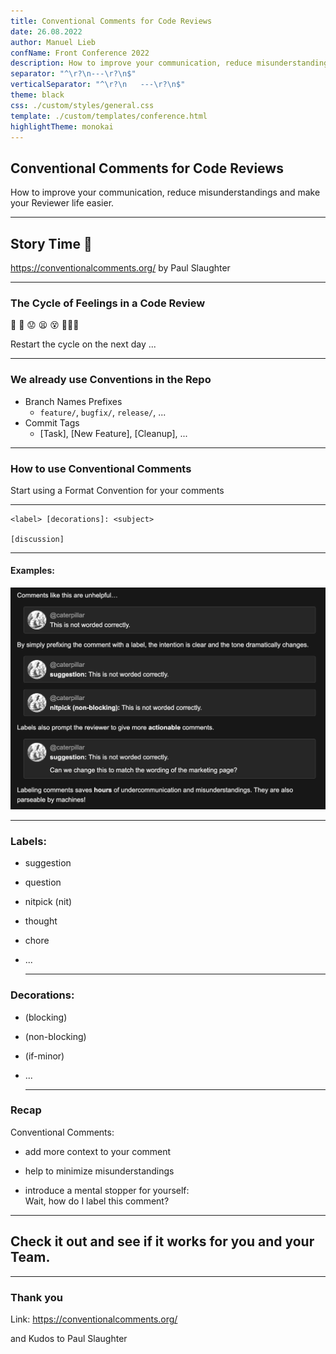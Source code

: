 ```yaml
---
title: Conventional Comments for Code Reviews
date: 26.08.2022
author: Manuel Lieb
confName: Front Conference 2022
description: How to improve your communication, reduce misunderstandings and make your Reviewer life easier.
separator: "^\r?\n---\r?\n$"
verticalSeparator: "^\r?\n   ---\r?\n$"
theme: black
css: ./custom/styles/general.css
template: ./custom/templates/conference.html
highlightTheme: monokai
---
```


## Conventional Comments for Code Reviews

How to improve your communication, reduce misunderstandings and make your Reviewer life easier.

---

## Story Time 🔮

https://conventionalcomments.org/ by Paul Slaughter
<!-- .element: class="fragment" -->

---

### The Cycle of Feelings in a Code Review

🙂 🤨 😟 😫 😵 🤦🏻‍♂️
<!-- .element: style="font-size: 7.5rem" -->

Restart the cycle on the next day ...
<!-- .element: class="fragment" -->

---

### We already use Conventions in the Repo

- Branch Names Prefixes
  - `feature/`, `bugfix/`, `release/`, ...
- Commit Tags
  - [Task], [New Feature], [Cleanup], ...

---

### How to use Conventional Comments

Start using a Format Convention for your comments

   ---

```
<label> [decorations]: <subject>

[discussion]
```
<!-- .element: style="font-size: 3rem;" -->

   ---

#### Examples:

![Examples for Conventional Comments](assets/20220826/examples.png)

   ---

### Labels:
- suggestion
- question
- nitpick (nit)
- thought
- chore
- ...

   ---

### Decorations:
- (blocking)
- (non-blocking)
- (if-minor)
- ...

   ---

### Recap

Conventional Comments: 
- add more context to your comment
<!-- .element: class="fragment" -->
- help to minimize misunderstandings
<!-- .element: class="fragment" -->
- introduce a mental stopper for yourself:<br />Wait, how do I label this comment?
<!-- .element: class="fragment" -->

---

## Check it out and see if it works for you and your Team.

---

### Thank you

Link: https://conventionalcomments.org/

and Kudos to Paul Slaughter
